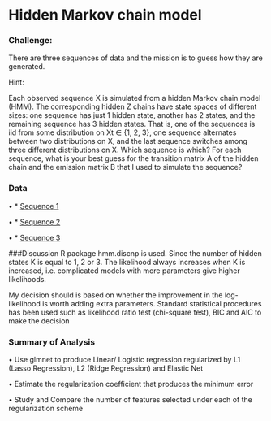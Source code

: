 # Hidden Markov chain model

### Challenge:
There are three sequences of data and the mission is to
guess how they are generated. 

Hint:

Each observed sequence X is simulated from a hidden Markov chain model (HMM). The corresponding hidden Z chains have state spaces of different sizes: one sequence has just 1 hidden state, another has 2 states, and the remaining sequence has 3 hidden states. That is, one of the sequences is iid from some distribution on Xt ∈ {1, 2, 3}, one sequence alternates between two distributions on X, and the last sequence switches among three different distributions on X. Which sequence is which? For each sequence, what is your best guess for the transition matrix A of the hidden chain and the emission matrix B that I used to simulate the sequence?

### Data 

• * [Sequence 1]

• * [Sequence 2]

• * [Sequence 3]

[Sequence 1]:<https://archive.ics.uci.edu/ml/datasets/Geographical+Original+of+Music>
[Sequence 2]:<https://archive.ics.uci.edu/ml/datasets/Geographical+Original+of+Music>
[Sequence 3]:<https://archive.ics.uci.edu/ml/datasets/Geographical+Original+of+Music>

###Discussion
R package hmm.discnp is used. Since the number of hidden states K is equal to 1, 2 or 3. The likelihood always increases when K is increased, i.e. complicated models with more parameters give higher likelihoods.

My decision should is based on whether the improvement in the
log-likelihood is worth adding extra parameters. Standard statistical procedures has been used such as likelihood ratio test (chi-square test), BIC and AIC to make the decision


### Summary of Analysis
• Use glmnet to produce Linear/ Logistic regression regularized by L1 (Lasso Regression), L2 (Ridge Regression) and Elastic Net

• Estimate the regularization coefficient that produces the minimum error

• Study and Compare the number of features selected under each of the regularization scheme